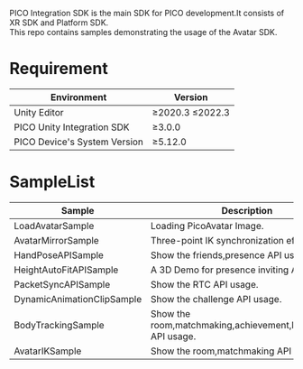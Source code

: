PICO Integration SDK is the main SDK for PICO development.It consists of XR SDK and Platform SDK.   
This repo contains samples demonstrating the usage of the Avatar SDK.

# Requirement

| Environment          | Version             |
|----------------------|---------------------|
| Unity Editor         | &ge;2020.3 &le;2022.3 |
| PICO Unity Integration SDK | &ge;3.0.0           |
| PICO Device's System Version | &ge;5.12.0           |



# SampleList

| Sample                  | Description                                                                       |
|-------------------------|-----------------------------------------------------------------------------------|
| LoadAvatarSample        | Loading PicoAvatar Image.                                                         |
| AvatarMirrorSample      | Three-point IK synchronization effect.                                            |
| HandPoseAPISample       | Show the friends,presence API usage.                                              |
| HeightAutoFitAPISample  | A 3D Demo for presence inviting API usage.                                        |
| PacketSyncAPISample     | Show the RTC API usage.                                                           |
| DynamicAnimationClipSample| Show the challenge API usage.                                                   |
| BodyTrackingSample      | Show the room,matchmaking,achievement,leaderboard API usage.                      |
| AvatarIKSample 		  | Show the room,matchmaking API usage.                                              |


